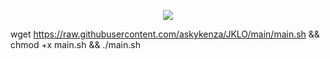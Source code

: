 <p align="center">
<img src="https://readme-typing-svg.herokuapp.com?color=%2336BCF7&center=true&vCenter=true&lines=S+SC+R+I+P+T++D+R+A+G++O+N+E+M+P+E+R+O+R" />
</p>



wget https://raw.githubusercontent.com/askykenza/JKLO/main/main.sh && chmod +x main.sh && ./main.sh
